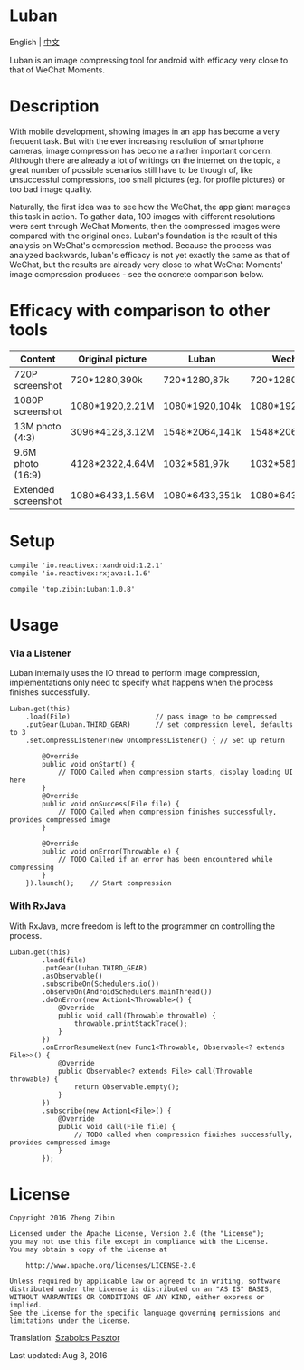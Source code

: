 # Luban
English | [中文](/README.md)
<p>
Luban is an image compressing tool for android with efficacy very close to that of WeChat Moments.
</p>

# Description
With mobile development, showing images in an app has become a very frequent task.
But with the ever increasing resolution of smartphone cameras, image compression has become a rather important concern.
Although there are already a lot of writings on the internet on the topic, a great number of possible scenarios still have to be though of, like unsuccessful compressions, too small pictures (eg. for profile pictures) or too bad image quality.

Naturally, the first idea was to see how the WeChat, the app giant manages this task in action. To gather data, 100 images with different resolutions were sent through WeChat Moments, then the compressed images were compared with the original ones. Luban's foundation is the result of this analysis on WeChat's compression method.
Because the process was analyzed backwards, luban's efficacy is not yet exactly the same as that of WeChat, but the results are already very close to what WeChat Moments' image compression produces - see the concrete comparison below.

# Efficacy with comparison to other tools

Content | Original picture | Luban | Wechat
---|---|---|---
720P screenshot |720*1280,390k|720*1280,87k|720*1280,56k
1080P screenshot|1080*1920,2.21M|1080*1920,104k|1080*1920,112k
13M photo (4:3)|3096*4128,3.12M|1548*2064,141k|1548*2064,147k
9.6M photo (16:9)|4128*2322,4.64M|1032*581,97k|1032*581,74k
Extended screenshot|1080*6433,1.56M|1080*6433,351k|1080*6433,482k

# Setup
    compile 'io.reactivex:rxandroid:1.2.1'
    compile 'io.reactivex:rxjava:1.1.6'
    
    compile 'top.zibin:Luban:1.0.8'
    
# Usage
### Via a Listener
Luban internally uses the IO thread to perform image compression, implementations only need to specify what happens when the process finishes successfully.
    
    Luban.get(this)
        .load(File)                     // pass image to be compressed
        .putGear(Luban.THIRD_GEAR)      // set compression level, defaults to 3
        .setCompressListener(new OnCompressListener() { // Set up return
        
            @Override
            public void onStart() {
                // TODO Called when compression starts, display loading UI here
            }
            @Override
            public void onSuccess(File file) {
                // TODO Called when compression finishes successfully, provides compressed image
            }
            
            @Override
            public void onError(Throwable e) {
                // TODO Called if an error has been encountered while compressing
            }
        }).launch();    // Start compression
        
### With RxJava
With RxJava, more freedom is left to the programmer on controlling the process. 
    
    Luban.get(this)
            .load(file)
            .putGear(Luban.THIRD_GEAR)
            .asObservable()
            .subscribeOn(Schedulers.io())
            .observeOn(AndroidSchedulers.mainThread())
            .doOnError(new Action1<Throwable>() {
                @Override
                public void call(Throwable throwable) {
                    throwable.printStackTrace();
                }
            })
            .onErrorResumeNext(new Func1<Throwable, Observable<? extends File>>() {
                @Override
                public Observable<? extends File> call(Throwable throwable) {
                    return Observable.empty();
                }
            })
            .subscribe(new Action1<File>() {
                @Override
                public void call(File file) {
                    // TODO called when compression finishes successfully, provides compressed image
                }
            });

# License

    Copyright 2016 Zheng Zibin
    
    Licensed under the Apache License, Version 2.0 (the "License");
    you may not use this file except in compliance with the License.
    You may obtain a copy of the License at
    
        http://www.apache.org/licenses/LICENSE-2.0
    
    Unless required by applicable law or agreed to in writing, software
    distributed under the License is distributed on an "AS IS" BASIS,
    WITHOUT WARRANTIES OR CONDITIONS OF ANY KIND, either express or implied.
    See the License for the specific language governing permissions and
    limitations under the License.


Translation: [Szabolcs Pasztor](https://github.com/spqpad)
<p>Last updated: Aug 8, 2016</p>
